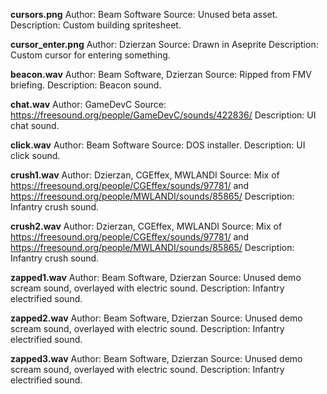 **cursors.png**
Author: Beam Software
Source: Unused beta asset.
Description: Custom building spritesheet.

**cursor_enter.png**
Author: Dzierzan
Source: Drawn in Aseprite
Description: Custom cursor for entering something.

**beacon.wav**
Author: Beam Software, Dzierzan
Source: Ripped from FMV briefing.
Description: Beacon sound.

**chat.wav**
Author: GameDevC
Source: https://freesound.org/people/GameDevC/sounds/422836/
Description: UI chat sound.

**click.wav**
Author: Beam Software
Source: DOS installer.
Description: UI click sound.

**crush1.wav**
Author: Dzierzan, CGEffex, MWLANDI
Source: Mix of https://freesound.org/people/CGEffex/sounds/97781/ and https://freesound.org/people/MWLANDI/sounds/85865/
Description: Infantry crush sound.

**crush2.wav**
Author: Dzierzan, CGEffex, MWLANDI
Source: Mix of https://freesound.org/people/CGEffex/sounds/97781/ and https://freesound.org/people/MWLANDI/sounds/85865/
Description: Infantry crush sound.

**zapped1.wav**
Author: Beam Software, Dzierzan
Source: Unused demo scream sound, overlayed with electric sound.
Description: Infantry electrified sound.

**zapped2.wav**
Author: Beam Software, Dzierzan
Source: Unused demo scream sound, overlayed with electric sound.
Description: Infantry electrified sound.

**zapped3.wav**
Author: Beam Software, Dzierzan
Source: Unused demo scream sound, overlayed with electric sound.
Description: Infantry electrified sound.

